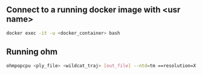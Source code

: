 ## Connect to a running docker image with \<usr name\>
```bash
docker exec -it -u <docker_container> bash
```

## Running ohm
```bash
ohmpopcpu <ply_file> <wildcat_traj> [out_file] --ntd=tm ==resolution=X
```
